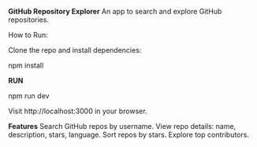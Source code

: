 **GitHub Repository Explorer**
An app to search and explore GitHub repositories.

How to Run:


Clone the repo and install dependencies:


npm install

**RUN**


npm run dev


Visit http://localhost:3000 in your browser.

**Features**
Search GitHub repos by username.
View repo details: name, description, stars, language.
Sort repos by stars.
Explore top contributors.
